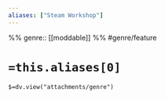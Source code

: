 ```yaml
---
aliases: ["Steam Workshop"]
---
```

%%
genre:: [[moddable]]
%%
#genre/feature 

# `=this.aliases[0]`
`$=dv.view("attachments/genre")`
